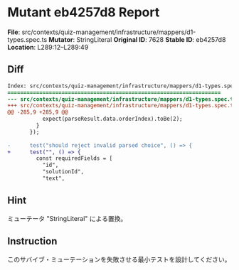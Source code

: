 # Mutant eb4257d8 Report

**File**: src/contexts/quiz-management/infrastructure/mappers/d1-types.spec.ts
**Mutator**: StringLiteral
**Original ID**: 7628
**Stable ID**: eb4257d8
**Location**: L289:12–L289:49

## Diff

```diff
Index: src/contexts/quiz-management/infrastructure/mappers/d1-types.spec.ts
===================================================================
--- src/contexts/quiz-management/infrastructure/mappers/d1-types.spec.ts	original
+++ src/contexts/quiz-management/infrastructure/mappers/d1-types.spec.ts	mutated #7628
@@ -285,9 +285,9 @@
           expect(parseResult.data.orderIndex).toBe(2);
         }
       });
 
-      test("should reject invalid parsed choice", () => {
+      test("", () => {
         const requiredFields = [
           "id",
           "solutionId",
           "text",
```

## Hint

ミューテータ "StringLiteral" による置換。

## Instruction

このサバイブ・ミューテーションを失敗させる最小テストを設計してください。

